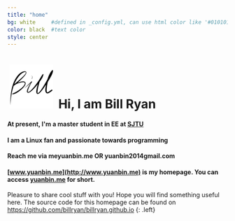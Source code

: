```yaml
---
title: "home"
bg: white     #defined in _config.yml, can use html color like '#010101'
color: black  #text color
style: center
---
```


<h1><img src="/img/bill.png" style="padding:0 5px;" />
  <span class="inlineblock">Hi, I am Bill Ryan</span>
</h1>

#### <i class="fa fa-graduation-cap"></i> At present, I'm a master student in EE at [SJTU](http://en.sjtu.edu.cn/)

#### <i class="fa fa-linux"></i> I am a Linux fan and passionate towards programming

#### <i class="fa fa-envelope"></i> Reach me via **me<i class="fa fa-at"></i>yuanbin.me** OR **yuanbin2014<i class="fa fa-at"></i>gmail.com**

#### <i class="fa fa-home"></i> [www.yuanbin.me](http://www.yuanbin.me) is my homepage. You can access [yuanbin.me](http://www.yuanbin.me) for short.  

Pleasure to share cool stuff with you! Hope you will find something useful here. The source code for this homepage can be found on <https://github.com/billryan/billryan.github.io>
{: .left}
